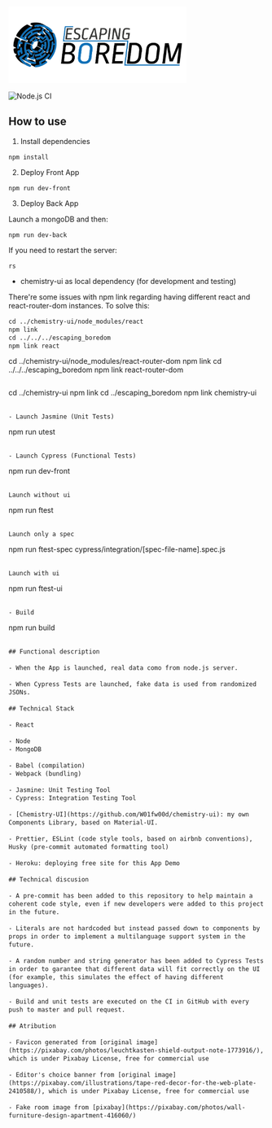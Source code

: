 <img alt="Escaping Boredom Logo" src="https://github.com/W01fw00d/escaping_boredom/blob/master/public/escaping-boredom-title-logo.png?raw=true" width="350" title="by MartaX">

![Node.js CI](https://github.com/W01fw00d/escaping_boredom/workflows/Node.js%20CI/badge.svg)

## How to use

1. Install dependencies

```
npm install
```

2. Deploy Front App

```
npm run dev-front
```

3. Deploy Back App

Launch a mongoDB and then:

```
npm run dev-back
```

If you need to restart the server:

```
rs
```

- chemistry-ui as local dependency (for development and testing)

There're some issues with npm link regarding having different react and react-router-dom instances.
To solve this:

```
cd ../chemistry-ui/node_modules/react
npm link
cd ../../../escaping_boredom
npm link react

```
cd ../chemistry-ui/node_modules/react-router-dom
npm link
cd ../../../escaping_boredom
npm link react-router-dom
```

```
cd ../chemistry-ui
npm link
cd ../escaping_boredom
npm link chemistry-ui
```

- Launch Jasmine (Unit Tests)

```
npm run utest
```

- Launch Cypress (Functional Tests)

```
npm run dev-front
```

Launch without ui
```
npm run ftest
```

Launch only a spec
```
npm run ftest-spec cypress/integration/[spec-file-name].spec.js
```

Launch with ui
```
npm run ftest-ui
```

- Build

```
npm run build
```

## Functional description

- When the App is launched, real data como from node.js server.

- When Cypress Tests are launched, fake data is used from randomized JSONs.

## Technical Stack

- React

- Node
- MongoDB

- Babel (compilation)
- Webpack (bundling)

- Jasmine: Unit Testing Tool
- Cypress: Integration Testing Tool

- [Chemistry-UI](https://github.com/W01fw00d/chemistry-ui): my own Components Library, based on Material-UI.

- Prettier, ESLint (code style tools, based on airbnb conventions), Husky (pre-commit automated formatting tool)

- Heroku: deploying free site for this App Demo

## Technical discusion

- A pre-commit has been added to this repository to help maintain a coherent code style, even if new developers were added to this project in the future.

- Literals are not hardcoded but instead passed down to components by props in order to implement a multilanguage support system in the future.

- A random number and string generator has been added to Cypress Tests in order to garantee that different data will fit correctly on the UI (for example, this simulates the effect of having different languages).

- Build and unit tests are executed on the CI in GitHub with every push to master and pull request.

## Atribution

- Favicon generated from [original image](https://pixabay.com/photos/leuchtkasten-shield-output-note-1773916/), which is under Pixabay License, free for commercial use

- Editor's choice banner from [original image](https://pixabay.com/illustrations/tape-red-decor-for-the-web-plate-2410588/), which is under Pixabay License, free for commercial use

- Fake room image from [pixabay](https://pixabay.com/photos/wall-furniture-design-apartment-416060/)
